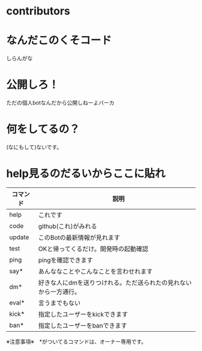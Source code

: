 # contributors


# なんだこのくそコード
しらんがな

# 公開しろ！
ただの個人botなんだから公開しねーよバーカ

# 何をしてるの？
(なにもして)ないです。

# help見るのだるいからここに貼れ
| コマンド |　説明 |
----|---- 
| help | これです |
| code | github(これ)がみれる |
| update | このBotの最新情報が見れます　|
| test | OKと帰ってくるだけ。開発時の起動確認 |
| ping | pingを確認できます |
| say* | あんななことやこんなことを言わせれます |
| dm* | 好きな人にdmを送りつけれる。ただ送られたの見れないから一方通行。 |
| eval* | 言うまでもない |
| kick* | 指定したユーザーをkickできます |
| ban* | 指定したユーザーをbanできます |


※注意事項※　*がついてるコマンドは、オーナー専用です。
